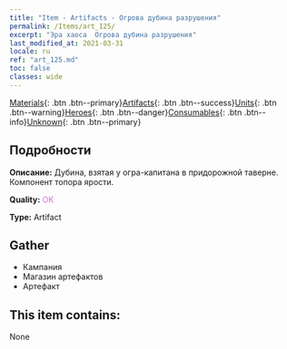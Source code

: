 ```yaml
---
title: "Item - Artifacts - Огрова дубина разрушения"
permalink: /Items/art_125/
excerpt: "Эра хаоса  Огрова дубина разрушения"
last_modified_at: 2021-03-31
locale: ru
ref: "art_125.md"
toc: false
classes: wide
---
```

 [Materials](/ru/Items/){: .btn .btn--primary}[Artifacts](/ru/Items/Artifacts/){: .btn .btn--success}[Units](/ru/Items/Units/){: .btn .btn--warning}[Heroes](/ru/Items/Heroes/){: .btn .btn--danger}[Consumables](/ru/Items/Consumables/){: .btn .btn--info}[Unknown](/ru/Items/Unknown/){: .btn .btn--primary}

## Подробности
 **Описание:** Дубина, взятая у огра-капитана в придорожной таверне. Компонент топора ярости.

 **Quality:** <span style="color: #DA70D6">OK</span>

 **Type:** Artifact

## Gather

*    Кампания 
*    Магазин артефактов 
*    Артефакт 

## This item contains:

  None

